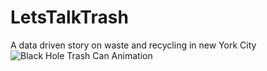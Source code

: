 # LetsTalkTrash
 A data driven story on waste and recycling in new York City
![Black Hole Trash Can Animation](./assets/Trash.gif)
